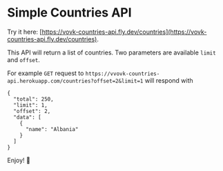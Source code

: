 # Simple Countries API

Try it here: [https://vovk-countries-api.fly.dev/countries](https://vovk-countries-api.fly.dev/countries).

This API will return a list of countries. Two parameters are available `limit` and `offset`.

For example `GET` request to `https://vvovk-countries-api.herokuapp.com/countries?offset=2&limit=1` will respond with

```
{
  "total": 250,
  "limit": 1,
  "offset": 2,
  "data": [
    {
      "name": "Albania"
    }
  ]
}
```

Enjoy! 🥳

